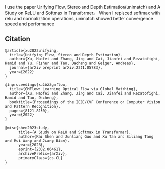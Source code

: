 I use the paper Unifying Flow, Stereo and Depth Estimation(unimatch) and A Study on ReLU and Softmax in Transformer。
When I replaced softmax with relu and normalization operations, unimatch showed better convergence speed and performance

## Citation

```
@article{xu2022unifying,
  title={Unifying Flow, Stereo and Depth Estimation},
  author={Xu, Haofei and Zhang, Jing and Cai, Jianfei and Rezatofighi, Hamid and Yu, Fisher and Tao, Dacheng and Geiger, Andreas},
  journal={arXiv preprint arXiv:2211.05783},
  year={2022}
}
```

```
@inproceedings{xu2022gmflow,
  title={GMFlow: Learning Optical Flow via Global Matching},
  author={Xu, Haofei and Zhang, Jing and Cai, Jianfei and Rezatofighi, Hamid and Tao, Dacheng},
  booktitle={Proceedings of the IEEE/CVF Conference on Computer Vision and Pattern Recognition},
  pages={8121-8130},
  year={2022}
}
```
```
@misc{shen2023study,
      title={A Study on ReLU and Softmax in Transformer}, 
      author={Kai Shen and Junliang Guo and Xu Tan and Siliang Tang and Rui Wang and Jiang Bian},
      year={2023},
      eprint={2302.06461},
      archivePrefix={arXiv},
      primaryClass={cs.CL}
}
```








